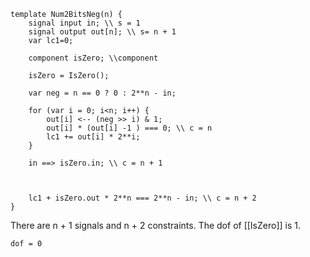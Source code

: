 ```
template Num2BitsNeg(n) {
    signal input in; \\ s = 1
    signal output out[n]; \\ s= n + 1
    var lc1=0;

    component isZero; \\component

    isZero = IsZero(); 

    var neg = n == 0 ? 0 : 2**n - in;

    for (var i = 0; i<n; i++) {
        out[i] <-- (neg >> i) & 1;
        out[i] * (out[i] -1 ) === 0; \\ c = n
        lc1 += out[i] * 2**i;
    }

    in ==> isZero.in; \\ c = n + 1



    lc1 + isZero.out * 2**n === 2**n - in; \\ c = n + 2
}
```
There are n + 1 signals and n + 2 constraints. The dof of [[IsZero]] is 1. 

`dof = 0`